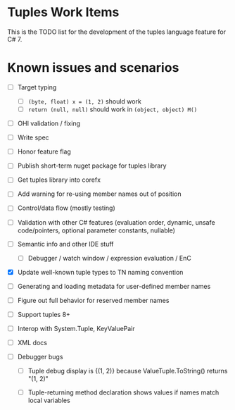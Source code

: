 Tuples Work Items
==================

This is the TODO list for the development of the tuples language feature for C# 7.

# Known issues and scenarios
- [ ] Target typing
    - [ ] `(byte, float) x = (1, 2)` should work
    - [ ] `return (null, null)` should work in `(object, object) M()`
- [ ] OHI validation / fixing
- [ ] Write spec
- [ ] Honor feature flag
- [ ] Publish short-term nuget package for tuples library
- [ ] Get tuples library into corefx
- [ ] Add warning for re-using member names out of position

- [ ] Control/data flow (mostly testing)
- [ ] Validation with other C# features (evaluation order, dynamic, unsafe code/pointers, optional parameter constants, nullable)
- [ ] Semantic info and other IDE stuff
    - [ ] Debugger / watch window / expression evaluation / EnC
- [x] Update well-known tuple types to TN naming convention
- [ ] Generating and loading metadata for user-defined member names
- [ ] Figure out full behavior for reserved member names
- [ ] Support tuples 8+
- [ ] Interop with System.Tuple, KeyValuePair
- [ ] XML docs
- [ ] Debugger bugs
    - [ ] Tuple debug display is {(1, 2)} because ValueTuple.ToString() returns "(1, 2)"
    - [ ] Tuple-returning method declaration shows values if names match local variables


